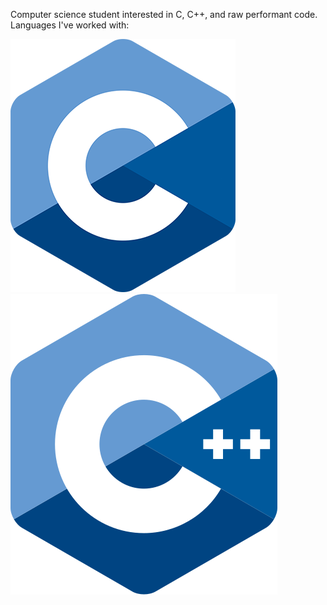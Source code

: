 <link href="README.css" rel="stylesheet"></link>

Computer science student interested in C, C++, and raw performant code.
<br>
Languages I've worked with:

![C <](img/C_Logo.png)
![Cpp <](img/Cpp_Logo.png)
